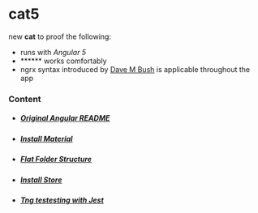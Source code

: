 # cat5
new **cat** to proof the following:
* runs with *Angular 5*
* ****** works comfortably
* ngrx syntax introduced by [Dave M Bush](https://blog.dmbcllc.com/implementing-ngrx-4/) is applicable throughout the app
### Content
* ##### [Original Angular README](./doc/angular.md)
* ##### [Install Material](./doc/material.md)
* ##### [Flat Folder Structure](./doc/flat-file-sructure.md)
* ##### [Install Store](./doc/store-setup.md)
* ##### [Tng testesting with Jest](./doc/jest.md)